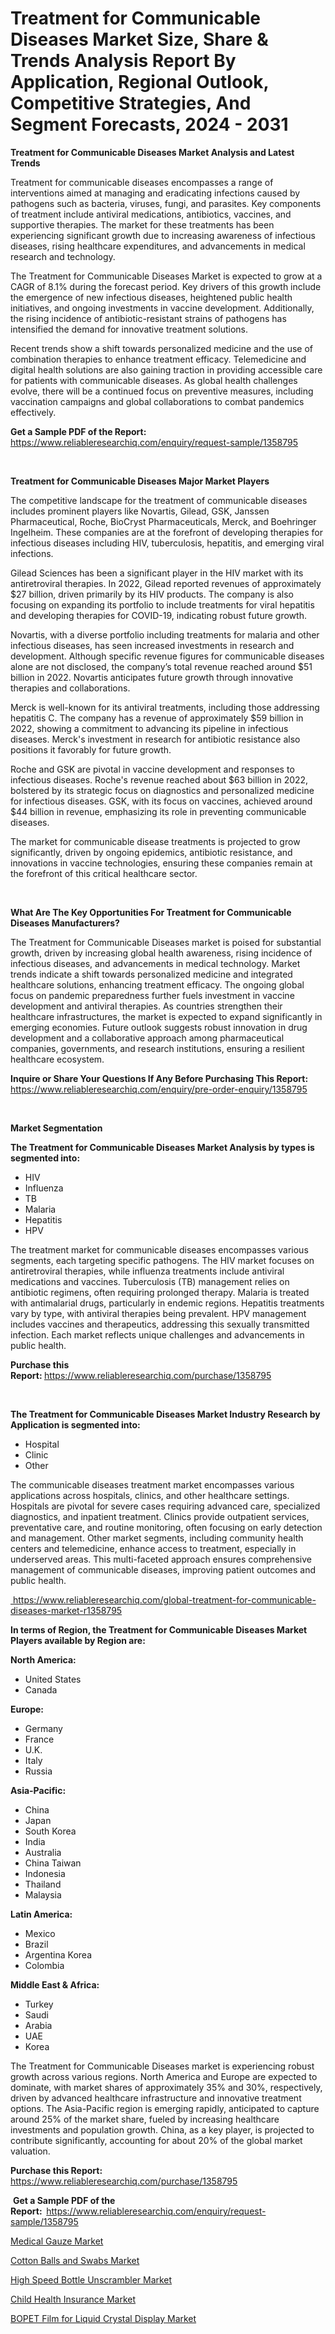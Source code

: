 <p><h1>Treatment for Communicable Diseases Market Size, Share & Trends Analysis Report By Application, Regional Outlook, Competitive Strategies, And Segment Forecasts, 2024 - 2031</h1></p><p><strong>Treatment for Communicable Diseases Market Analysis and Latest Trends</strong></p>
<p><p>Treatment for communicable diseases encompasses a range of interventions aimed at managing and eradicating infections caused by pathogens such as bacteria, viruses, fungi, and parasites. Key components of treatment include antiviral medications, antibiotics, vaccines, and supportive therapies. The market for these treatments has been experiencing significant growth due to increasing awareness of infectious diseases, rising healthcare expenditures, and advancements in medical research and technology.</p><p>The Treatment for Communicable Diseases Market is expected to grow at a CAGR of 8.1% during the forecast period. Key drivers of this growth include the emergence of new infectious diseases, heightened public health initiatives, and ongoing investments in vaccine development. Additionally, the rising incidence of antibiotic-resistant strains of pathogens has intensified the demand for innovative treatment solutions. </p><p>Recent trends show a shift towards personalized medicine and the use of combination therapies to enhance treatment efficacy. Telemedicine and digital health solutions are also gaining traction in providing accessible care for patients with communicable diseases. As global health challenges evolve, there will be a continued focus on preventive measures, including vaccination campaigns and global collaborations to combat pandemics effectively.</p></p>
<p><strong>Get a Sample PDF of the Report:&nbsp;</strong> <a href="https://www.reliableresearchiq.com/enquiry/request-sample/1358795?utm_campaign=1094&utm_medium=2&utm_source=Github&utm_content=ia&utm_term=05122024&utm_id=treatment-for-communicable-diseases">https://www.reliableresearchiq.com/enquiry/request-sample/1358795</a></p>
<p>&nbsp;</p>
<p><strong>Treatment for Communicable Diseases Major Market Players</strong></p>
<p><p>The competitive landscape for the treatment of communicable diseases includes prominent players like Novartis, Gilead, GSK, Janssen Pharmaceutical, Roche, BioCryst Pharmaceuticals, Merck, and Boehringer Ingelheim. These companies are at the forefront of developing therapies for infectious diseases including HIV, tuberculosis, hepatitis, and emerging viral infections.</p><p>Gilead Sciences has been a significant player in the HIV market with its antiretroviral therapies. In 2022, Gilead reported revenues of approximately $27 billion, driven primarily by its HIV products. The company is also focusing on expanding its portfolio to include treatments for viral hepatitis and developing therapies for COVID-19, indicating robust future growth.</p><p>Novartis, with a diverse portfolio including treatments for malaria and other infectious diseases, has seen increased investments in research and development. Although specific revenue figures for communicable diseases alone are not disclosed, the company’s total revenue reached around $51 billion in 2022. Novartis anticipates future growth through innovative therapies and collaborations.</p><p>Merck is well-known for its antiviral treatments, including those addressing hepatitis C. The company has a revenue of approximately $59 billion in 2022, showing a commitment to advancing its pipeline in infectious diseases. Merck's investment in research for antibiotic resistance also positions it favorably for future growth.</p><p>Roche and GSK are pivotal in vaccine development and responses to infectious diseases. Roche's revenue reached about $63 billion in 2022, bolstered by its strategic focus on diagnostics and personalized medicine for infectious diseases. GSK, with its focus on vaccines, achieved around $44 billion in revenue, emphasizing its role in preventing communicable diseases.</p><p>The market for communicable disease treatments is projected to grow significantly, driven by ongoing epidemics, antibiotic resistance, and innovations in vaccine technologies, ensuring these companies remain at the forefront of this critical healthcare sector.</p></p>
<p>&nbsp;</p>
<p><strong>What Are The Key Opportunities For Treatment for Communicable Diseases Manufacturers?</strong></p>
<p><p>The Treatment for Communicable Diseases market is poised for substantial growth, driven by increasing global health awareness, rising incidence of infectious diseases, and advancements in medical technology. Market trends indicate a shift towards personalized medicine and integrated healthcare solutions, enhancing treatment efficacy. The ongoing global focus on pandemic preparedness further fuels investment in vaccine development and antiviral therapies. As countries strengthen their healthcare infrastructures, the market is expected to expand significantly in emerging economies. Future outlook suggests robust innovation in drug development and a collaborative approach among pharmaceutical companies, governments, and research institutions, ensuring a resilient healthcare ecosystem.</p></p>
<p><strong>Inquire or Share Your Questions If Any Before Purchasing This Report:</strong> <a href="https://www.reliableresearchiq.com/enquiry/pre-order-enquiry/1358795?utm_campaign=1094&utm_medium=2&utm_source=Github&utm_content=ia&utm_term=05122024&utm_id=treatment-for-communicable-diseases">https://www.reliableresearchiq.com/enquiry/pre-order-enquiry/1358795</a></p>
<p>&nbsp;</p>
<p><strong>Market Segmentation</strong></p>
<p><strong>The Treatment for Communicable Diseases Market Analysis by types is segmented into:</strong></p>
<p><ul><li>HIV</li><li>Influenza</li><li>TB</li><li>Malaria</li><li>Hepatitis</li><li>HPV</li></ul></p>
<p><p>The treatment market for communicable diseases encompasses various segments, each targeting specific pathogens. The HIV market focuses on antiretroviral therapies, while influenza treatments include antiviral medications and vaccines. Tuberculosis (TB) management relies on antibiotic regimens, often requiring prolonged therapy. Malaria is treated with antimalarial drugs, particularly in endemic regions. Hepatitis treatments vary by type, with antiviral therapies being prevalent. HPV management includes vaccines and therapeutics, addressing this sexually transmitted infection. Each market reflects unique challenges and advancements in public health.</p></p>
<p><strong>Purchase this Report:&nbsp;</strong><a href="https://www.reliableresearchiq.com/purchase/1358795?utm_campaign=1094&utm_medium=2&utm_source=Github&utm_content=ia&utm_term=05122024&utm_id=treatment-for-communicable-diseases">https://www.reliableresearchiq.com/purchase/1358795</a></p>
<p>&nbsp;</p>
<p><strong>The Treatment for Communicable Diseases Market Industry Research by Application is segmented into:</strong></p>
<p><ul><li>Hospital</li><li>Clinic</li><li>Other</li></ul></p>
<p><p>The communicable diseases treatment market encompasses various applications across hospitals, clinics, and other healthcare settings. Hospitals are pivotal for severe cases requiring advanced care, specialized diagnostics, and inpatient treatment. Clinics provide outpatient services, preventative care, and routine monitoring, often focusing on early detection and management. Other market segments, including community health centers and telemedicine, enhance access to treatment, especially in underserved areas. This multi-faceted approach ensures comprehensive management of communicable diseases, improving patient outcomes and public health.</p></p>
<p><a href="https://www.reliableresearchiq.com/global-treatment-for-communicable-diseases-market-r1358795?utm_campaign=1094&utm_medium=2&utm_source=Github&utm_content=ia&utm_term=05122024&utm_id=treatment-for-communicable-diseases">&nbsp;https://www.reliableresearchiq.com/global-treatment-for-communicable-diseases-market-r1358795</a></p>
<p><strong>In terms of Region, the Treatment for Communicable Diseases Market Players available by Region are:</strong></p>
<p>
    <p> <strong> North America: </strong>
        <ul>
            <li>United States</li>
            <li>Canada</li>
        </ul>
        </p> 
    <p> <strong> Europe: </strong>
        <ul>
            <li>Germany</li>
            <li>France</li>
            <li>U.K.</li>
            <li>Italy</li>
            <li>Russia</li>
        </ul>
        </p> 
    <p> <strong> Asia-Pacific: </strong>
        <ul>
            <li>China</li>
            <li>Japan</li>
            <li>South Korea</li>
            <li>India</li>
            <li>Australia</li>
            <li>China Taiwan</li>
            <li>Indonesia</li>
            <li>Thailand</li>
            <li>Malaysia</li>
        </ul>
        </p> 
    <p> <strong> Latin America: </strong>
        <ul>
            <li>Mexico</li>
            <li>Brazil</li>
            <li>Argentina Korea</li>
            <li>Colombia</li>
        </ul>
        </p> 
    <p> <strong> Middle East & Africa: </strong>
        <ul>
            <li>Turkey</li>
            <li>Saudi</li>
            <li>Arabia</li>
            <li>UAE</li>
            <li>Korea</li>
        </ul>
    </p>
    </p>
<p><p>The Treatment for Communicable Diseases market is experiencing robust growth across various regions. North America and Europe are expected to dominate, with market shares of approximately 35% and 30%, respectively, driven by advanced healthcare infrastructure and innovative treatment options. The Asia-Pacific region is emerging rapidly, anticipated to capture around 25% of the market share, fueled by increasing healthcare investments and population growth. China, as a key player, is projected to contribute significantly, accounting for about 20% of the global market valuation.</p></p>
<p><strong>Purchase this Report: </strong><a href="https://www.reliableresearchiq.com/purchase/1358795?utm_campaign=1094&utm_medium=2&utm_source=Github&utm_content=ia&utm_term=05122024&utm_id=treatment-for-communicable-diseases">https://www.reliableresearchiq.com/purchase/1358795</a></p>
<p>&nbsp;<strong>Get a Sample PDF of the Report:&nbsp;&nbsp;</strong><a href="https://www.reliableresearchiq.com/enquiry/request-sample/1358795?utm_campaign=1094&utm_medium=2&utm_source=Github&utm_content=ia&utm_term=05122024&utm_id=treatment-for-communicable-diseases">https://www.reliableresearchiq.com/enquiry/request-sample/1358795</a></p>
<p><strong></strong></p>
<p><p><a href="https://www.linkedin.com/pulse/future-growth-prospects-medical-gauze-market-size-expected-oq23e?utm_campaign=1094&utm_medium=2&utm_source=Github&utm_content=ia&utm_term=05122024&utm_id=treatment-for-communicable-diseases">Medical Gauze Market</a></p><p><a href="https://www.linkedin.com/pulse/cotton-balls-swabs-market-structure-size-analysis-cagr-45-3q1ie?utm_campaign=1094&utm_medium=2&utm_source=Github&utm_content=ia&utm_term=05122024&utm_id=treatment-for-communicable-diseases">Cotton Balls and Swabs Market</a></p><p><a href="https://issuu.com/reportprime-2/docs/high-speed-bottle-unscrambler-market-size-2030.ppt?utm_campaign=1094&utm_medium=2&utm_source=Github&utm_content=ia&utm_term=05122024&utm_id=treatment-for-communicable-diseases">High Speed Bottle Unscrambler Market</a></p><p><a href="https://www.linkedin.com/pulse/child-health-insurance-market-analysis-size-share-trends-ztz0f?utm_campaign=1094&utm_medium=2&utm_source=Github&utm_content=ia&utm_term=05122024&utm_id=treatment-for-communicable-diseases">Child Health Insurance Market</a></p><p><a href="https://issuu.com/reportprime-2/docs/bopet-film-for-liquid-crystal-display-market-size-?utm_campaign=1094&utm_medium=2&utm_source=Github&utm_content=ia&utm_term=05122024&utm_id=treatment-for-communicable-diseases">BOPET Film for Liquid Crystal Display Market</a></p></p>